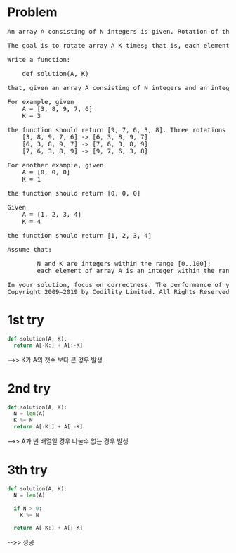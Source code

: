 # Problem
<pre>
An array A consisting of N integers is given. Rotation of the array means that each element is shifted right by one index, and the last element of the array is moved to the first place. For example, the rotation of array A = [3, 8, 9, 7, 6] is [6, 3, 8, 9, 7] (elements are shifted right by one index and 6 is moved to the first place).

The goal is to rotate array A K times; that is, each element of A will be shifted to the right K times.

Write a function:

    def solution(A, K)

that, given an array A consisting of N integers and an integer K, returns the array A rotated K times.

For example, given  
    A = [3, 8, 9, 7, 6]   
    K = 3   

the function should return [9, 7, 6, 3, 8]. Three rotations were made:  
    [3, 8, 9, 7, 6] -> [6, 3, 8, 9, 7]   
    [6, 3, 8, 9, 7] -> [7, 6, 3, 8, 9]   
    [7, 6, 3, 8, 9] -> [9, 7, 6, 3, 8]   

For another example, given  
    A = [0, 0, 0]   
    K = 1   

the function should return [0, 0, 0]  

Given  
    A = [1, 2, 3, 4]
    K = 4

the function should return [1, 2, 3, 4]  

Assume that:  

        N and K are integers within the range [0..100];
        each element of array A is an integer within the range [−1,000..1,000].

In your solution, focus on correctness. The performance of your solution will not be the focus of the assessment.
Copyright 2009–2019 by Codility Limited. All Rights Reserved. Unauthorized copying, publication or disclosure prohibited. 
</pre>

# 1st try
```python
def solution(A, K):
  return A[-K:] + A[:-K]
```
-->> K가 A의 갯수 보다 큰 경우 발생

# 2nd try
```python
def solution(A, K):
  N = len(A)
  K %= N
  return A[-K:] + A[:-K]
```
-->> A가 빈 배열일 경우 나눌수 없는 경우 발생

# 3th try
```python
def solution(A, K):
  N = len(A)
  
  if N > 0:
    K %= N
  
  return A[-K:] + A[:-K]
```

-->> 성공

